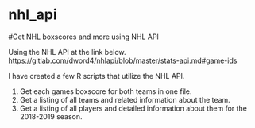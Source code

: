 # nhl_api
#Get NHL boxscores and more using NHL API

Using the NHL API at the link below.
https://gitlab.com/dword4/nhlapi/blob/master/stats-api.md#game-ids

I have created a few R scripts that utilize the NHL API.

1. Get each games boxscore for both teams in one file.
2. Get a listing of all teams and related information about the team.
3. Get a listing of all players and detailed information about them for the 2018-2019 season.
